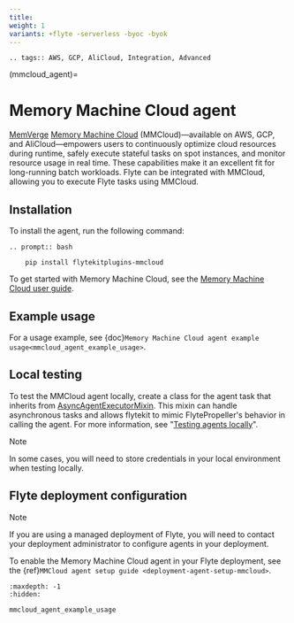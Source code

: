 ```yaml
---
title:
weight: 1
variants: +flyte -serverless -byoc -byok
---
```


```{eval-rst}
.. tags:: AWS, GCP, AliCloud, Integration, Advanced
```

(mmcloud_agent)=

# Memory Machine Cloud agent

[MemVerge](https://memverge.com/) [Memory Machine Cloud](https://www.mmcloud.io/) (MMCloud)—available on AWS, GCP, and AliCloud—empowers users to continuously optimize cloud resources during runtime, safely execute stateful tasks on spot instances, and monitor resource usage in real time. These capabilities make it an excellent fit for long-running batch workloads. Flyte can be integrated with MMCloud, allowing you to execute Flyte tasks using MMCloud.

## Installation

To install the agent, run the following command:

```{eval-rst}
.. prompt:: bash

    pip install flytekitplugins-mmcloud
```

To get started with Memory Machine Cloud, see the [Memory Machine Cloud user guide](https://docs.memverge.com/mmce/current/userguide/olh/index.html).

## Example usage

For a usage example, see {doc}`Memory Machine Cloud agent example usage<mmcloud_agent_example_usage>`.

## Local testing

To test the MMCloud agent locally, create a class for the agent task that inherits from [AsyncAgentExecutorMixin](https://github.com/flyteorg/flytekit/blob/master/flytekit/extend/backend/base_agent.py#L262). This mixin can handle asynchronous tasks and allows flytekit to mimic FlytePropeller's behavior in calling the agent. For more information, see "[Testing agents locally](https://docs.flyte.org/en/latest/flyte_agents/testing_agents_in_a_local_python_environment.html)".

> [!NOTE]
> 
> In some cases, you will need to store credentials in your local environment when testing locally.
> 

## Flyte deployment configuration

> [!NOTE]
> If you are using a managed deployment of Flyte, you will need to contact your deployment administrator to configure agents in your deployment.

To enable the Memory Machine Cloud agent in your Flyte deployment, see the {ref}`MMCloud agent setup guide <deployment-agent-setup-mmcloud>`.


```{toctree}
:maxdepth: -1
:hidden:

mmcloud_agent_example_usage
```

